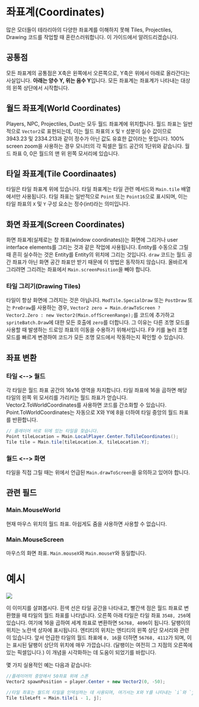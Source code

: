 # 좌표계(Coordinates)
많은 모더들이 테라리아의 다양한 좌표계를 이해하지 못해 Tiles, Projectiles, Drawing 코드를 작업할 때 혼란스러워합니다. 이 가이드에서 알려드리겠습니다.

## 공통점
모든 좌표계의 공통점은 X축은 왼쪽에서 오른쪽으로, Y축은 위에서 아래로 올라간다는 사실입니다. **아래는 양수 Y, 위는 음수 Y**입니다. 모든 좌표계는 좌표계가 나타내는 대상의 왼쪽 상단에서 시작합니다.

## 월드 좌표계(World Coordinates)
Players, NPC, Projectiles, Dust는 모두 월드 좌표계에 위치합니다. 월드 좌표는 일반적으로 `Vector2`로 표현되는데, 이는 월드 좌표의 `X` 및 `Y` 성분이 실수 값이므로 3943.23 및 2334.213과 같이 정수가 아닌 값도 유효한 값이라는 뜻입니다. 100% screen zoom을 사용하는 경우 모니터의 각 픽셀은 월드 공간의 1단위와 같습니다. 월드 좌표 0, 0은 월드의 맨 위 왼쪽 모서리에 있습니다. 

## 타일 좌표계(Tile Coordinaates)
타일은 타일 좌표계 위에 있습니다. 타일 좌표계는 타일 관련 메서드와 `Main.tile` 배열에서만 사용됩니다. 타일 좌표는 일반적으로 `Point` 또는 `Point16`으로 표시되며, 이는 타일 좌표의 `X` 및 `Y` 구성 요소는 정수(int)라는 의미입니다.

## 화면 좌표계(Screen Coordinates)
화면 좌표계(실제로는 창 좌표(window coordinates))는 화면에 그리거나 user interface elements를 그리는 것과 같은 작업에 사용됩니다. Entity를 수동으로 그릴 때 흔히 실수하는 것은 Entity를 Entity의 위치에 그리는 것입니다. `draw` 코드는 월드 공간 좌표가 아닌 화면 공간 좌표만 받기 때문에 이 방법은 동작하지 않습니다. 올바르게 그리려면 그리려는 좌표에서 `Main.screenPosition`을 빼야 합니다.

### 타일 그리기(Drawing Tiles)
타일이 항상 화면에 그려지는 것은 아닙니다. `ModTile.SpecialDraw` 또는 `PostDraw` 또는 `PreDraw`를 사용하는 경우, `Vector2 zero = Main.drawToScreen ? Vector2.Zero : new Vector2(Main.offScreenRange);`를 코드에 추가하고 `spriteBatch.Draw`에 대한 모든 호출에 `zero`를 더합니다. 그 이유는 다른 조명 모드를 사용할 때 발생하는 드로잉 좌표의 이동을 수용하기 위해서입니다. F9 키를 눌러 조명 모드를 빠르게 변경하여 코드가 모든 조명 모드에서 작동하는지 확인할 수 있습니다.

## 좌표 변환
### 타일 <--> 월드
각 타일은 월드 좌표 공간의 16x16 영역을 차지합니다. 타일 좌표에 16을 곱하면 해당 타일의 왼쪽 위 모서리를 가리키는 월드 좌표가 얻습니다. Vector2.ToWorldCoordinates를 사용하면 코드를 간소화할 수 있습니다. Point.ToWorldCoordinates는 자동으로 X와 Y에 8을 더하여 타일 중앙의 월드 좌표를 반환합니다.

```cs
// 플레이어 바로 뒤에 있는 타일을 찾습니다.
Point tileLocation = Main.LocalPlayer.Center.ToTileCoordinates();
Tile tile = Main.tile[tileLocation.X, tileLocation.Y];
```

### 월드 <--> 화면
타일을 직접 그릴 때는 위에서 언급된 `Main.drawToScreen`을 유의하고 있어야 합니다.

## 관련 필드
### Main.MouseWorld
현재 마우스 위치의 월드 좌표. 아쉽게도 줌을 사용하면 사용할 수 없습니다.

### Main.MouseScreen
마우스의 화면 좌표. `Main.mouseX`와 `Main.mouseY`와 동일합니다.

# 예시
![](https://i.imgur.com/T6La54i.png)

이 이미지를 살펴봅시다. 흰색 선은 타일 공간을 나타내고, 빨간색 점은 월드 좌표로 변환했을 때 타일의 월드 좌표를 나타냅니다. 오른쪽 아래 타일은 타일 좌표 `3548, 256`에 있습니다. 여기에 16을 곱하여 세계 좌표로 변환하면 `56768, 4096`이 됩니다. 달팽이의 위치는 노란색 상자에 표시됩니다. 엔티티의 위치는 엔티티의 왼쪽 상단 모서리와 관련이 있습니다. 앞서 언급한 타일의 월드 좌표에 `0, 16`을 더하면 `56768, 4112`가 되며, 이는 표시된 달팽이 상단의 위치에 매우 가깝습니다. (달팽이는 여전히 그 지점의 오른쪽에 있는 픽셀입니다.) 이 개념을 시각화하는 데 도움이 되었기를 바랍니다.

몇 가지 실용적인 예는 다음과 같습니다:
```cs
//플레이어의 중앙에서 50좌표 위에 스폰
Vector2 spawnPosition = player.Center + new Vector2(0, -50);

//타일 좌표는 월드의 타일을 인덱싱하는 데 사용되며, 여기서는 X와 Y를 나타내는 `i`와 `j`가 주어집니다.
Tile tileLeft = Main.tile[i - 1, j];
```